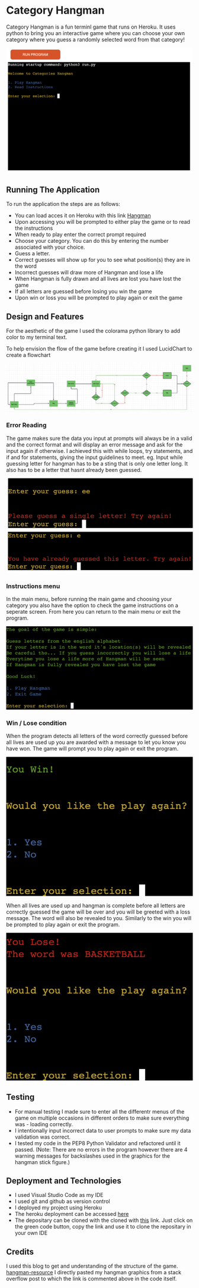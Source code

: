 # Category Hangman

Category Hangman is a fun terminl game that runs on Heroku. It uses python to bring you an interactive game where you can choose your own category where you guess a randomly selected word from that category!

![Homescreen of the game](./assets/images/homescreen.png)

## Running The Application

To run the application the steps are as follows:

- You can load acces it on Heroku with this link [Hangman](https://category-hangman-e049c70ad3f3.herokuapp.com/)
- Upon accessing you will be prompted to either play the game or to read the instructions
- When ready to play enter the correct prompt required
- Choose your category. You can do this by entering the number associated with your choice.
- Guess a letter.
- Correct guesses will show up for you to see what position(s) they are in the word
- Incorrect guesses will draw more of Hangman and lose a life
- When Hangman is fully drawn and all lives are lost you have lost the game
- If all letters are guessed before losing you win the game
- Upon win or loss you will be prompted to play again or exit the game

## Design and Features

For the aesthetic of the game I used the colorama python library to add color to my terminal text.

To help envision the flow of the game before creating it I used LucidChart to create a flowchart

![Flowchart](./assets/images/flowchart.png)

### Error Reading

The game makes sure the data you input at prompts will always be in a valid and the correct format and will display an error message and ask for the input again if otherwise. I achieved this with while loops, try statements, and if and for statements, giving the input guidelines to meet. eg. Input while guessing letter for hangman has to be a sting that is only one letter long. It also has to be a letter that hasnt already been guessed.

![Error message one](./assets/images/error-one.png)
![Error message two](./assets/images/error-two.png)

### Instructions menu

In the main menu, before running the main game and choosing your category you also have the option to check the game instructions on a seperate screen. From here you can return to the main menu or exit the program.

![Instructions Menu](./assets/images/instructions.png)

### Win / Lose condition

When the program detects all letters of the word correctly guessed before all lives are used up you are awarded with a message to let you know you have won. The game will prompt you to play again or exit the program.

![Win screen](./assets/images/win.png)

When all lives are used up and hangman is complete before all letters are correctly guessed the game will be over and you will be greeted with a loss message. The word will also be revealed to you. Similarly to the win you will be prompted to play again or exit the program.

![Loss screen](./assets/images/loss.png)

## Testing

- For manual testing I made sure to enter all the differentr menus of the game on multiple occasions in different orders to make sure everything was - loading correctly.
- I intentionally input incorrect data to user prompts to make sure my data validation was correct.
- I tested my code in the PEP8 Python Validator and refactored until it passed. (Note: There are no errors in the program however there are 4 warning messages for backslashes used in the graphics for the hangman stick figure.)

## Deployment and Technologies

- I used Visual Studio Code as my IDE
- I used git and github as version control
- I deployed my project using Heroku
- The heroku deployment can be accessed [here](https://category-hangman-e049c70ad3f3.herokuapp.com/)
- The depositary can be cloned with the cloned with [this](https://github.com/22kszov/category_hangman?tab=readme-ov-file) link.
  Just click on the green code button, copy the link and use it to clone the repositary in your own IDE

## Credits

I used this blog to get and understanding of the structure of the game. [hangman-resource](https://codefather.tech/blog/hangman-game-python/)
I directly pasted my hangman graphics from a stack overflow post to which the link is commented above in the code itself.
